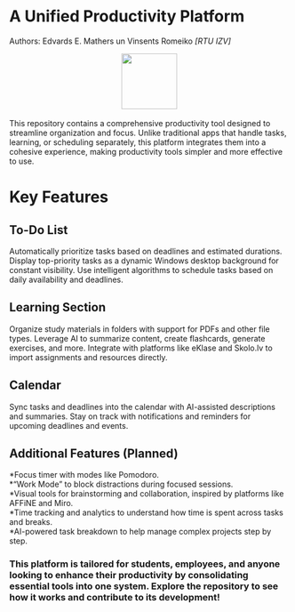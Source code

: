 # A Unified Productivity Platform
Authors: Edvards E. Mathers un Vinsents Romeiko <i>\[RTU IZV\]</i>
<div id="header" align="center">
  <img src="https://github.com/Edthechamp/progrommesanes-projekts/blob/main/crying-emoji-dies.gif" width="100"/>
</div>
<br>
This repository contains a comprehensive productivity tool designed to streamline organization and focus. Unlike traditional apps that handle tasks, learning, or scheduling separately, this platform integrates them into a cohesive experience, making productivity tools simpler and more effective to use.

<h1>Key Features</h1>
<h2>To-Do List</h2>

Automatically prioritize tasks based on deadlines and estimated durations.
Display top-priority tasks as a dynamic Windows desktop background for constant visibility.
Use intelligent algorithms to schedule tasks based on daily availability and deadlines.
<h2>Learning Section</h2>

Organize study materials in folders with support for PDFs and other file types.
Leverage AI to summarize content, create flashcards, generate exercises, and more.
Integrate with platforms like eKlase and Skolo.lv to import assignments and resources directly.
<h2>Calendar</h2>

Sync tasks and deadlines into the calendar with AI-assisted descriptions and summaries.
Stay on track with notifications and reminders for upcoming deadlines and events.
<h2>Additional Features (Planned)</h2>

*Focus timer with modes like Pomodoro.
<br>
*“Work Mode” to block distractions during focused sessions.
<br>
*Visual tools for brainstorming and collaboration, inspired by platforms like AFFiNE and Miro.
<br>
*Time tracking and analytics to understand how time is spent across tasks and breaks.
<br>
*AI-powered task breakdown to help manage complex projects step by step.
<br>
<h3>This platform is tailored for students, employees, and anyone looking to enhance their productivity by consolidating essential tools into one system. Explore the repository to see how it works and contribute to its development!</h3>
